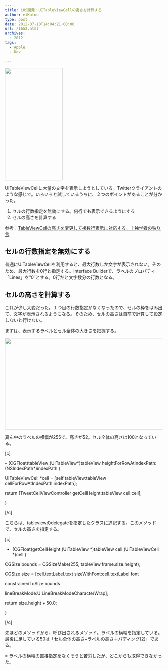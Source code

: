 ```yaml
---
title: iOS開発：UITableViewCellの高さを計算する
author: eiKatou
type: post
date: 2012-07-10T14:04:21+00:00
url: /1652.html
archives:
  - 2012
tags:
  - Apple
  - Dev

---
```

[<img src="http://eikatou.net/blog/wp-content/uploads/2012/07/20120710b.png" alt="" title="20120710b" width="184" height="358" class="alignnone size-full wp-image-1655" srcset="/uploads/2012/07/20120710b.png 184w, /uploads/2012/07/20120710b-154x300.png 154w" sizes="(max-width: 184px) 100vw, 184px" />][1]
  
UITableViewCellに大量の文字を表示しようとしている。Twitterクライアントのような感じで。いろいろと試しているうちに、２つのポイントがあることが分かった。

  1. セルの行数指定を無効にする。何行でも表示できるようにする
  2. セルの高さを計算する

参考：[TableViewCellの高さを変更して複数行表示に対応する。｜独学者の独り言][2] 

<!--more-->

## セルの行数指定を無効にする

普通にUITableViewCellを利用すると、最大行数しか文字が表示されない。そのため、最大行数を0行と指定する。Interface Builderで、ラベルのプロパティ「Lines」を&#8221;0&#8243;とする。0行だと文字数分の行数となる。

## セルの高さを計算する

これが少し大変だった。１つ目の行数指定がなくなったので、セルの枠をはみ出て、文字が表示されるようになる。そのため、セルの高さは自前で計算して設定しないと行けない。

まずは、表示するラベルとセル全体の大きさを把握する。

[<img src="http://eikatou.net/blog/wp-content/uploads/2012/07/20120710a.png" alt="" title="20120710a" width="646" height="291" class="alignnone size-full wp-image-1653" srcset="/uploads/2012/07/20120710a.png 646w, /uploads/2012/07/20120710a-300x135.png 300w, /uploads/2012/07/20120710a-500x225.png 500w" sizes="(max-width: 646px) 100vw, 646px" />][3]

真ん中のラベルの横幅が255で、高さが52。セル全体の高さは100となっている。 

[c]
  
&#8211; (CGFloat)tableView:(UITableView\*)tableView heightForRowAtIndexPath:(NSIndexPath\*)indexPath {
	  
UITableViewCell *cell = [self tableView:tableView cellForRowAtIndexPath:indexPath];
      
return [TweetCellViewController getCellHeight:tableView cell:cell];
  
}
  
[/c]
  
こちらは、tableviewのdelegateを指定したクラスに追記する。このメソッドで、セルの高さを指定する。

[c]
  
+ (CGFloat)getCellHeight:(UITableView \*)tableView cell:(UITableViewCell \*)cell {
	  
CGSize bounds = CGSizeMake(255, tableView.frame.size.height);
 	  
CGSize size = [cell.textLabel.text sizeWithFont:cell.textLabel.font
                                    
constrainedToSize:bounds
                                        
lineBreakMode:UILineBreakModeCharacterWrap];
      
return size.height + 50.0;
  
}
  
[/c]
  
先ほどのメソッドから、呼び出されるメソッド。ラベルの横幅を指定している。最後に足している50は「セル全体の高さ−ラベルの高さ＋パディング(2)」である。

※ ラベルの横幅の直接指定をなくそうと苦労したが、どこからも取得できなかった。

 [1]: http://eikatou.net/blog/wp-content/uploads/2012/07/20120710b.png
 [2]: http://ameblo.jp/dokugakumono/entry-10852241820.html
 [3]: http://eikatou.net/blog/wp-content/uploads/2012/07/20120710a.png
